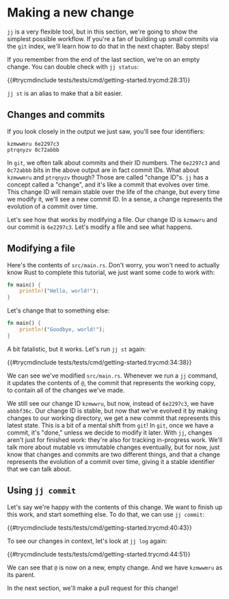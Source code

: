 # Making a new change

`jj` is a very flexible tool, but in this section, we're going to show the
simplest possible workflow. If you're a fan of building up small commits via the
`git` index, we'll learn how to do that in the next chapter. Baby steps!

If you remember from the end of the last section, we're on an empty change.
You can double check with `jj status`:

{{#trycmdinclude tests/tests/cmd/getting-started.trycmd:28:31}} 

`jj st` is an alias to make that a bit easier.

## Changes and commits

If you look closely in the output we just saw, you'll see four identifiers:

```text
kzmwwmru 6e2297c3
ptrqnyzv 0c72abbb
```

In `git`, we often talk about commits and their ID numbers. The
`6e2297c3` and `0c72abbb` bits in the above output are in fact commit IDs. What
about `kzmwwmru` and `ptrqnyzv` though? Those are called "change ID"s. `jj` has
a concept called a "change", and it's like a commit that evolves over time. This
change ID will remain stable over the life of the change, but every time we
modify it, we'll see a new commit ID. In a sense, a change represents the
evolution of a commit over time.

Let's see how that works by modifying a file. Our change ID is `kzmwwru` and our
commit is `6e2297c3`. Let's modify a file and see what happens.

## Modifying a file

Here's the contents of `src/main.rs`. Don't worry, you won't need to actually
know Rust to complete this tutorial, we just want some code to work with:

```rust
fn main() {
    println!("Hello, world!");
}
```

Let's change that to something else:

```rust
fn main() {
    println!("Goodbye, world!");
}
```

A bit fatalistic, but it works. Let's run `jj st` again:

{{#trycmdinclude tests/tests/cmd/getting-started.trycmd:34:38}} 

We can see we've modified `src/main.rs`. Whenever we run a `jj` command,
it updates the contents of `@`, the commit that represents the working copy,
to contain all of the changes we've made.

We still see our change ID `kzmwwru`, but now, instead of `6e2297c3`, we have
`abbbf36c`. Our change ID is stable, but now that we've evolved it by making
changes to our working directory, we get a new commit that represents this
latest state. This is a bit of a mental shift from `git`! In `git`, once we
have a commit, it's "done," unless we decide to modify it later. With `jj`,
changes aren't just for finished work: they're also for tracking in-progress
work. We'll talk more about mutable vs immutable changes eventually, but for
now, just know that changes and commits are two different things, and that
a change represents the evolution of a commit over time, giving it a stable
identifier that we can talk about.

## Using `jj commit`

Let's say we're happy with the contents of this change. We want to
finish up this work, and start something else. To do that, we can use `jj commit`:

{{#trycmdinclude tests/tests/cmd/getting-started.trycmd:40:43}} 

To see our changes in context, let's look at `jj log` again:

{{#trycmdinclude tests/tests/cmd/getting-started.trycmd:44:51}} 

We can see that `@` is now on a new, empty change. And we have `kzmwwmru`
as its parent.

In the next section, we'll make a pull request for this change!